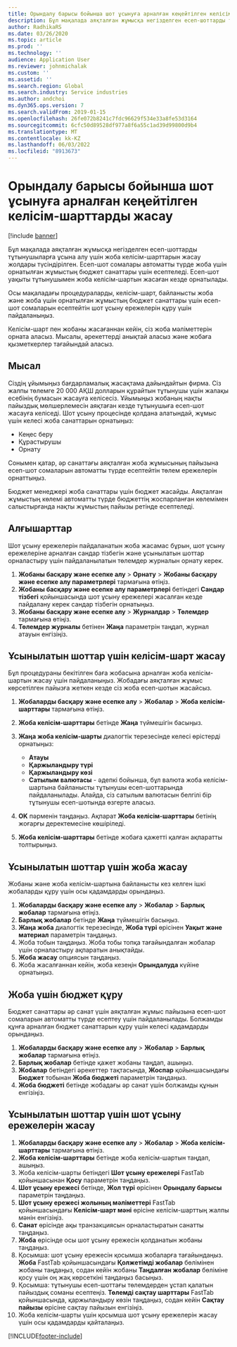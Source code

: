 ```yaml
---
title: Орындалу барысы бойынша шот ұсынуға арналған кеңейтілген келісім-шарттарды жасау
description: Бұл мақалада аяқталған жұмысқа негізделген есеп-шоттарды тұтынушыларға ұсына алу үшін жоба келісім-шарттарын жасау жолдары түсіндірілген.
author: RadhikaRS
ms.date: 03/26/2020
ms.topic: article
ms.prod: ''
ms.technology: ''
audience: Application User
ms.reviewer: johnmichalak
ms.custom: ''
ms.assetid: ''
ms.search.region: Global
ms.search.industry: Service industries
ms.author: andchoi
ms.dyn365.ops.version: 7
ms.search.validFrom: 2019-01-15
ms.openlocfilehash: 26fe072b8241c7fdc96629f534e33a8fe53d3164
ms.sourcegitcommit: 6cfc50d89528df977a8f6a55c1ad39d99800d9b4
ms.translationtype: MT
ms.contentlocale: kk-KZ
ms.lasthandoff: 06/03/2022
ms.locfileid: "8913673"
---
```

# <a name="create-advanced-contracts-for-billing-based-on-progress"></a>Орындалу барысы бойынша шот ұсынуға арналған кеңейтілген келісім-шарттарды жасау
[!include [banner](../includes/banner.md)]

Бұл мақалада аяқталған жұмысқа негізделген есеп-шоттарды тұтынушыларға ұсына алу үшін жоба келісім-шарттарын жасау жолдары түсіндірілген. Есеп-шот сомалары автоматты түрде жоба үшін орнатылған жұмыстың бюджет санаттары үшін есептеледі. Есеп-шот уақыты тұтынушымен жоба келісім-шартын жасаған кезде орнатылады.

Осы мақаладағы процедураларды, келісім-шарт, байланысты жоба және жоба үшін орнатылған жұмыстың бюджет санаттары үшін есеп-шот сомаларын есептейтін шот ұсыну ережелерін құру үшін пайдаланыңыз.

Келісім-шарт пен жобаны жасағаннан кейін, сіз жоба мәліметтерін орната аласыз. Мысалы, әрекеттерді анықтай аласыз және жобаға қызметкерлер тағайындай аласыз.

## <a name="example"></a>Мысал

Сіздің ұйымыңыз бағдарламалық жасақтама дайындайтын фирма. Сіз жалпы төлемге 20 000 АҚШ долларын құрайтын тұтынушы үшін жалақы есебінің бумасын жасауға келісесіз. Ұйымыңыз жобаның нақты пайыздық мөлшерлемесін аяқтаған кезде тұтынушыға есеп-шот жасауға келіседі. Шот ұсыну процесінде қолдана алатындай, жұмыс үшін келесі жоба санаттарын орнатыңыз:

- Кеңес беру
- Құрастырушы
- Орнату

Сонымен қатар, әр санаттағы аяқталған жоба жұмысының пайызына есеп-шот сомаларын автоматты түрде есептейтін төлем ережелерін орнаттыңыз.

Бюджет менеджері жоба санаттары үшін бюджет жасайды. Аяқталған жұмыстың көлемі автоматты түрде бюджеттің жоспарланған көлемімен салыстырғанда нақты жұмыстың пайызы ретінде есептеледі.

## <a name="prerequisites"></a>Алғышарттар

Шот ұсыну ережелерін пайдаланатын жоба жасамас бұрын, шот ұсыну ережелеріне арналған сандар тізбегін және ұсынылатын шоттар орналастыру үшін пайдаланылатын төлемдер журналын орнату керек.

1. **Жобаны басқару және есепке алу** \> **Орнату** \> **Жобаны басқару және есепке алу параметрлері** тармағына өтіңіз.
2. **Жобаны басқару және есепке алу параметрлері** бетіндегі **Сандар тізбегі** қойыншасында шот ұсыну ережелері жасалған кезде пайдалану керек сандар тізбегін орнатыңыз.
3. **Жобаны басқару және есепке алу** \> **Журналдар** \> **Төлемдер** тармағына өтіңіз.
4. **Төлемдер журналы** бетінен **Жаңа** параметрін таңдап, журнал атауын енгізіңіз.

## <a name="create-a-contract-for-progress-billings"></a>Ұсынылатын шоттар үшін келісім-шарт жасау

Бұл процедураны бекітілген баға жобасына арналған жоба келісім-шартын жасау үшін пайдаланыңыз. Жобадағы аяқталған жұмыс көрсетілген пайызға жеткен кезде сіз жоба есеп-шотын жасайсыз.

1. **Жобаларды басқару және есепке алу** \> **Жобалар** \> **Жоба келісім-шарттары** тармағына өтіңіз.
2. **Жоба келісім-шарттары** бетінде **Жаңа** түймешігін басыңыз.
3. **Жаңа жоба келісім-шарты** диалогтік терезесінде келесі өрістерді орнатыңыз:

    - **Атауы**
    - **Қаржыландыру түрі**
    - **Қаржыландыру көзі**
    - **Сатылым валютасы** - әдепкі бойынша, бұл валюта жоба келісім-шартына байланысты тұтынушы есеп-шоттарында пайдаланылады. Алайда, сіз сатылым валютасын белгілі бір тұтынушы есеп-шотында өзгерте аласыз.

4. **OK** пәрменін таңдаңыз. Ақпарат **Жоба келісім-шарттары** бетінің жоғарғы деректемесіне көшіріледі.
5. **Жоба келісім-шарттары** бетінде жобаға қажетті қалған ақпаратты толтырыңыз.

## <a name="create-a-project-for-progress-billings"></a>Ұсынылатын шоттар үшін жоба жасау

Жобаны және жоба келісім-шартына байланысты кез келген ішкі жобаларды құру үшін осы қадамдарды орындаңыз.

1. **Жобаларды басқару және есепке алу** \> **Жобалар** \> **Барлық жобалар** тармағына өтіңіз.
2. **Барлық жобалар** бетінде **Жаңа** түймешігін басыңыз.
3. **Жаңа жоба** диалогтік терезесінде, **Жоба түрі** өрісінен **Уақыт және материал** параметрін таңдаңыз.
4. Жоба тобын таңдаңыз. Жоба тобы топқа тағайындалған жобалар үшін орналастыру ақпаратын анықтайды.
5. **Жоба жасау** опциясын таңдаңыз.
6. Жоба жасалғаннан кейін, жоба кезеңін **Орындалуда** күйіне орнатыңыз.

## <a name="create-a-budget-for-a-project"></a>Жоба үшін бюджет құру

Бюджет санаттары әр санат үшін аяқталған жұмыс пайызына есеп-шот сомаларын автоматты түрде есептеу үшін пайдаланылады. Болжамды құнға арналған бюджет санаттарын құру үшін келесі қадамдарды орындаңыз.

1. **Жобаларды басқару және есепке алу** \> **Жобалар** \> **Барлық жобалар** тармағына өтіңіз.
2. **Барлық жобалар** бетінде қажет жобаны таңдап, ашыңыз.
3. **Жобалар** бетіндегі әрекеттер тақтасында, **Жоспар** қойыншасындағы **Бюджет** тобынан **Жоба бюджеті** параметрін таңдаңыз.
4. **Жоба бюджеті** бетінде жобадағы әр санат үшін болжамды құнын енгізіңіз.

## <a name="create-billing-rules-for-progress-billings"></a>Ұсынылатын шоттар үшін шот ұсыну ережелерін жасау

1. **Жобаларды басқару және есепке алу** \> **Жобалар** \> **Жоба келісім-шарттары** тармағына өтіңіз.
2. **Жоба келісім-шарттары** бетінде жоба келісім-шартын таңдап, ашыңыз.
3. Жоба келісім-шарты бетіндегі **Шот ұсыну ережелері** FastTab қойыншасынан **Қосу** параметрін таңдаңыз.
4. **Шот ұсыну ережесі** бетінде, **Жол түрі** өрісінен **Орындалу барысы** параметрін таңдаңыз.
5. **Шот ұсыну ережесі жолының мәліметтері** FastTab қойыншасындағы **Келісім-шарт мәні** өрісіне келісім-шарттың жалпы мәнін енгізіңіз.
6. **Санат** өрісінде ақы транзакциясын орналастыратын санатты таңдаңыз.
7. **Жоба** өрісінде осы шот ұсыну ережесін қолданатын жобаны таңдаңыз.
8. Қосымша: шот ұсыну ережесін қосымша жобаларға тағайындаңыз. **Жоба** FastTab қойыншасындағы **Қолжетімді жобалар** бөлімінен жобаны таңдаңыз, содан кейін жобаны **Таңдалған жобалар** бөліміне қосу үшін оң жақ көрсеткіні таңдаңыз басыңыз.
9. Қосымша: тұтынушы есеп-шоттағы төлемдерден ұстап қалатын пайыздық соманы есептеңіз. **Төлемді сақтау шарттары** FastTab қойыншасында, қаржыландыру көзін таңдаңыз, содан кейін **Сақтау пайызы** өрісіне сақтау пайызын енгізіңіз.
10. Жоба келісім-шарты үшін қосымша шот ұсыну ережелерін жасау үшін осы қадамдарды қайталаңыз.


[!INCLUDE[footer-include](../includes/footer-banner.md)]